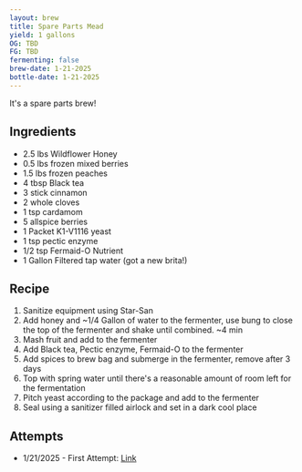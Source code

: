 ```yaml
---
layout: brew
title: Spare Parts Mead
yield: 1 gallons
OG: TBD
FG: TBD
fermenting: false
brew-date: 1-21-2025
bottle-date: 1-21-2025
---
```


It's a spare parts brew!

## Ingredients
 - 2.5 lbs Wildflower Honey
 - 0.5 lbs frozen mixed berries
 - 1.5 lbs frozen peaches
 - 4 tbsp Black tea
 - 3 stick cinnamon
 - 2 whole cloves
 - 1 tsp cardamom
 - 5 allspice berries
 - 1 Packet K1-V1116 yeast
 - 1 tsp pectic enzyme
 - 1/2 tsp Fermaid-O Nutrient
 - 1 Gallon Filtered tap water (got a new brita!)

## Recipe
 1. Sanitize equipment using Star-San
 2. Add honey and ~1/4 Gallon of water to the fermenter, use bung to close the top of the fermenter and shake until combined. ~4 min
 3. Mash fruit and add to the fermenter
 4. Add Black tea, Pectic enzyme, Fermaid-O to the fermenter
 5. Add spices to brew bag and submerge in the fermenter, remove after 3 days
 6. Top with spring water until there's a reasonable amount of room left for the fermentation
 7. Pitch yeast according to the package and add to the fermenter
 8. Seal using a sanitizer filled airlock and set in a dark cool place

## Attempts
 - 1/21/2025 - First Attempt: <a href="{{ site.baseurl }}/Spare-Parts/Attempt-1">Link</a>
